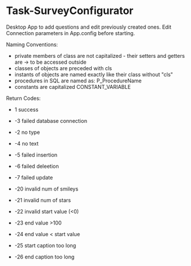 # Task-SurveyConfigurator
Desktop App to add questions and edit previously created ones.
Edit Connection parameters in App.config before starting.

Naming Conventions:
- private members of class are not capitalized - their setters and getters are -> to be accessed outside
- classes of objects are preceded with cls
- instants of objects are named exactly like their class without "cls"
- procedures in SQL are named as: P_ProcedureName
- constants are capitalized CONSTANT_VARIABLE

Return Codes:
- 1 success
- -3 failed database connection
- -2 no type
- -4 no text 
- -5 failed insertion
- -6 failed deleetion
- -7 failed update
 
- -20 invalid num of smileys
- -21 invalid num of stars
- -22 invalid start value (<0)
- -23 end value >100
- -24 end value < start value
- -25 start caption too long
- -26 end caption too long
 
